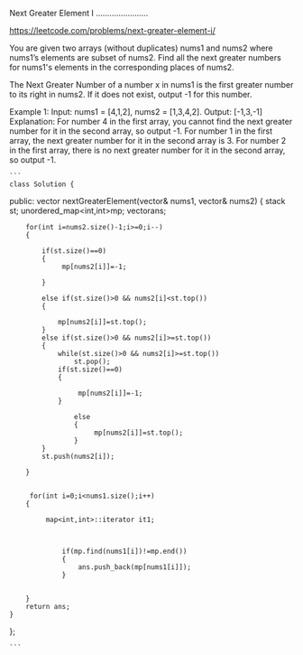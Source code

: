 Next Greater Element I
.......................

https://leetcode.com/problems/next-greater-element-i/


You are given two arrays (without duplicates) nums1 and nums2 where nums1’s elements are subset of nums2. Find all the next greater numbers for nums1's elements in the corresponding places of nums2.

The Next Greater Number of a number x in nums1 is the first greater number to its right in nums2. If it does not exist, output -1 for this number.

Example 1:
Input: nums1 = [4,1,2], nums2 = [1,3,4,2].
Output: [-1,3,-1]
Explanation:
    For number 4 in the first array, you cannot find the next greater number for it in the second array, so output -1.
    For number 1 in the first array, the next greater number for it in the second array is 3.
    For number 2 in the first array, there is no next greater number for it in the second array, so output -1.


    ```
    class Solution {
public:
    vector<int> nextGreaterElement(vector<int>& nums1, vector<int>& nums2) {
        stack<int> st;
       unordered_map<int,int>mp;
        vector<int>ans;
        
        for(int i=nums2.size()-1;i>=0;i--)
        {
            
            if(st.size()==0)
            {
                 mp[nums2[i]]=-1;
              
            }
                
            else if(st.size()>0 && nums2[i]<st.top())
            {
               
                mp[nums2[i]]=st.top();
            }
            else if(st.size()>0 && nums2[i]>=st.top())
            {
                while(st.size()>0 && nums2[i]>=st.top())
                    st.pop();
                if(st.size()==0)
                {
                
                     mp[nums2[i]]=-1;
                }
                    
                    else
                    { 
                         mp[nums2[i]]=st.top();
                    }
            }
            st.push(nums2[i]);
          
        }
       
       
         for(int i=0;i<nums1.size();i++)
        {
           
             map<int,int>::iterator it1;
           
           
             
                 if(mp.find(nums1[i])!=mp.end())
                 {
                     ans.push_back(mp[nums1[i]]);
                 }

           
        }
        return ans;
    }
};

    ```